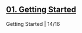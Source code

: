 <h2><a href="https://nados.io/content/getting-started-13754">01. Getting Started</a></h2>

Getting Started    |   14/16     
